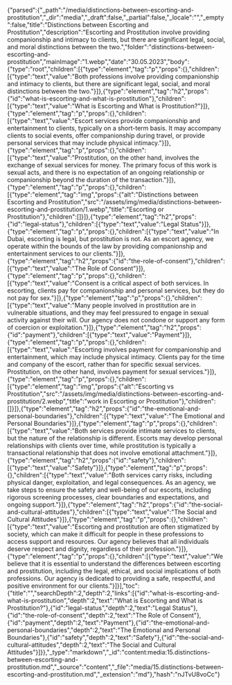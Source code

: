 {"parsed":{"_path":"/media/distinctions-between-escorting-and-prostitution","_dir":"media","_draft":false,"_partial":false,"_locale":"","_empty":false,"title":"Distinctions between Escorting and Prostitution","description":"Escorting and Prostitution involve providing companionship and intimacy to clients, but there are significant legal, social, and moral distinctions between the two.","folder":"distinctions-between-escorting-and-prostitution","mainImage":"1.webp","date":"30.05.2023","body":{"type":"root","children":[{"type":"element","tag":"p","props":{},"children":[{"type":"text","value":"Both professions involve providing companionship and intimacy to clients, but there are significant legal, social, and moral distinctions between the two."}]},{"type":"element","tag":"h2","props":{"id":"what-is-escorting-and-what-is-prostitution"},"children":[{"type":"text","value":"What is Escorting and What is Prostitution?"}]},{"type":"element","tag":"p","props":{},"children":[{"type":"text","value":"Escort services provide companionship and entertainment to clients, typically on a short-term basis. It may accompany clients to social events, offer companionship during travel, or provide personal services that may include physical intimacy."}]},{"type":"element","tag":"p","props":{},"children":[{"type":"text","value":"Prostitution, on the other hand, involves the exchange of sexual services for money. The primary focus of this work is sexual acts, and there is no expectation of an ongoing relationship or companionship beyond the duration of the transaction."}]},{"type":"element","tag":"p","props":{},"children":[{"type":"element","tag":"img","props":{"alt":"Distinctions between Escorting and Prostitution","src":"/assets/img/media/distinctions-between-escorting-and-prostitution/1.webp","title":"Escorting or Prostitution"},"children":[]}]},{"type":"element","tag":"h2","props":{"id":"legal-status"},"children":[{"type":"text","value":"Legal Status"}]},{"type":"element","tag":"p","props":{},"children":[{"type":"text","value":"In Dubai, escorting is legal, but prostitution is not. As an escort agency, we operate within the bounds of the law by providing companionship and entertainment services to our clients."}]},{"type":"element","tag":"h2","props":{"id":"the-role-of-consent"},"children":[{"type":"text","value":"The Role of Consent"}]},{"type":"element","tag":"p","props":{},"children":[{"type":"text","value":"Consent is a critical aspect of both services. In escorting, clients pay for companionship and personal services, but they do not pay for sex."}]},{"type":"element","tag":"p","props":{},"children":[{"type":"text","value":"Many people involved in prostitution are in vulnerable situations, and they may feel pressured to engage in sexual activity against their will. Our agency does not condone or support any form of coercion or exploitation."}]},{"type":"element","tag":"h2","props":{"id":"payment"},"children":[{"type":"text","value":"Payment"}]},{"type":"element","tag":"p","props":{},"children":[{"type":"text","value":"Escorting involves payment for companionship and entertainment, which may include physical intimacy. Clients pay for the time and company of the escort, rather than for specific sexual services. Prostitution, on the other hand, involves payment for sexual services."}]},{"type":"element","tag":"p","props":{},"children":[{"type":"element","tag":"img","props":{"alt":"Escorting vs Prostitution","src":"/assets/img/media/distinctions-between-escorting-and-prostitution/2.webp","title":"work in Escorting or Prostitution"},"children":[]}]},{"type":"element","tag":"h2","props":{"id":"the-emotional-and-personal-boundaries"},"children":[{"type":"text","value":"The Emotional and Personal Boundaries"}]},{"type":"element","tag":"p","props":{},"children":[{"type":"text","value":"Both services provide intimate services to clients, but the nature of the relationship is different. Escorts may develop personal relationships with clients over time, while prostitution is typically a transactional relationship that does not involve emotional attachment."}]},{"type":"element","tag":"h2","props":{"id":"safety"},"children":[{"type":"text","value":"Safety"}]},{"type":"element","tag":"p","props":{},"children":[{"type":"text","value":"Both services carry risks, including physical danger, exploitation, and legal consequences. As an agency, we take steps to ensure the safety and well-being of our escorts, including rigorous screening processes, clear boundaries and expectations, and ongoing support."}]},{"type":"element","tag":"h2","props":{"id":"the-social-and-cultural-attitudes"},"children":[{"type":"text","value":"The Social and Cultural Attitudes"}]},{"type":"element","tag":"p","props":{},"children":[{"type":"text","value":"Escorting and prostitution are often stigmatized by society, which can make it difficult for people in these professions to access support and resources. Our agency believes that all individuals deserve respect and dignity, regardless of their profession."}]},{"type":"element","tag":"p","props":{},"children":[{"type":"text","value":"We believe that it is essential to understand the differences between escorting and prostitution, including the legal, ethical, and social implications of both professions. Our agency is dedicated to providing a safe, respectful, and positive environment for our clients."}]}],"toc":{"title":"","searchDepth":2,"depth":2,"links":[{"id":"what-is-escorting-and-what-is-prostitution","depth":2,"text":"What is Escorting and What is Prostitution?"},{"id":"legal-status","depth":2,"text":"Legal Status"},{"id":"the-role-of-consent","depth":2,"text":"The Role of Consent"},{"id":"payment","depth":2,"text":"Payment"},{"id":"the-emotional-and-personal-boundaries","depth":2,"text":"The Emotional and Personal Boundaries"},{"id":"safety","depth":2,"text":"Safety"},{"id":"the-social-and-cultural-attitudes","depth":2,"text":"The Social and Cultural Attitudes"}]}},"_type":"markdown","_id":"content:media:15.distinctions-between-escorting-and-prostitution.md","_source":"content","_file":"media/15.distinctions-between-escorting-and-prostitution.md","_extension":"md"},"hash":"nJTvU8voCc"}